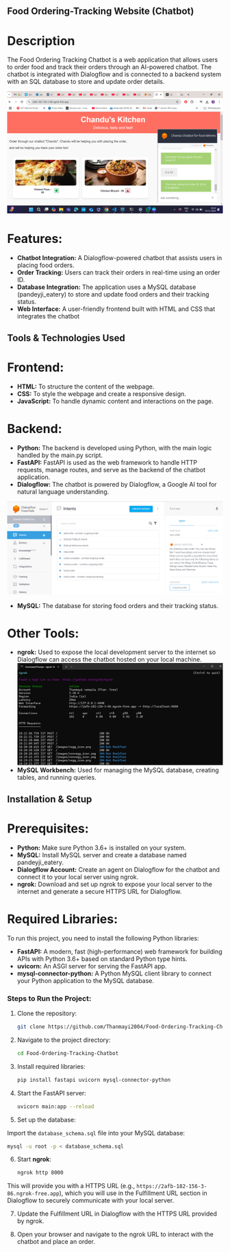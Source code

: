 ## Food Ordering-Tracking Website (Chatbot)

# Description
The Food Ordering Tracking Chatbot is a web application that allows users to order food and track their orders through an AI-powered chatbot.
The chatbot is integrated with Dialogflow and is connected to a backend system with an SQL database to store and update order details.

![Website Preview](https://github.com/Thanmayi2004/Food-Ordering-Tracking-Chatbot/blob/main/screenshot.png)

# Features:
- **Chatbot Integration:** A Dialogflow-powered chatbot that assists users in placing food orders.
- **Order Tracking:** Users can track their orders in real-time using an order ID.
- **Database Integration:** The application uses a MySQL database (pandeyji_eatery) to store and update food orders and their tracking status.
- **Web Interface:** A user-friendly frontend built with HTML and CSS that integrates the chatbot
  
## Tools & Technologies Used
# Frontend:
  - **HTML:** To structure the content of the webpage.
  - **CSS:** To style the webpage and create a responsive design.
  - **JavaScript:** To handle dynamic content and interactions on the page.
    
# Backend:
  - **Python:** The backend is developed using Python, with the main logic handled by the main.py script.
  - **FastAPI:** FastAPI is used as the web framework to handle HTTP requests, manage routes, and serve as the backend of the chatbot application.
  - **Dialogflow:** The chatbot is powered by Dialogflow, a Google AI tool for natural language understanding.

  ![DialogFlow](https://github.com/Thanmayi2004/Food-Ordering-Tracking-Chatbot/blob/main/Dialogflow%20interface.png )
  
  - **MySQL:** The database for storing food orders and their tracking status.

# Other Tools:
  - **ngrok:** Used to expose the local development server to the internet so Dialogflow can access the chatbot hosted on your local machine.
    ![ngrok](https://github.com/Thanmayi2004/Food-Ordering-Tracking-Chatbot/blob/main/ngrok%20tunnel.png)
  - **MySQL Workbench:** Used for managing the MySQL database, creating tables, and running queries.

## Installation & Setup
# Prerequisites:
 - **Python:** Make sure Python 3.6+ is installed on your system.
 - **MySQL:** Install MySQL server and create a database named pandeyji_eatery.
 - **Dialogflow Account:** Create an agent on Dialogflow for the chatbot and connect it to your local server using ngrok.
- **ngrok:** Download and set up ngrok to expose your local server to the internet and generate a secure HTTPS URL for Dialogflow.
  
# Required Libraries:
To run this project, you need to install the following Python libraries:
 - **FastAPI:** A modern, fast (high-performance) web framework for building APIs with Python 3.6+ based on standard Python type hints.
 - **uvicorn:** An ASGI server for serving the FastAPI app.
 - **mysql-connector-python:** A Python MySQL client library to connect your Python application to the MySQL database.

### Steps to Run the Project:

1. Clone the repository:

    ```bash
    git clone https://github.com/Thanmayi2004/Food-Ordering-Tracking-Chatbot.git
    ```

2. Navigate to the project directory:

    ```bash
    cd Food-Ordering-Tracking-Chatbot
    ```

3. Install required libraries:

    ```bash
    pip install fastapi uvicorn mysql-connector-python
    ```

4. Start the FastAPI server:

    ```bash
    uvicorn main:app --reload
    ```
    
5. Set up the database:

  Import the `database_schema.sql` file into your MySQL database:

  ```bash
  mysql -u root -p < database_schema.sql
  ```

6. Start **ngrok**:

    ```bash
    ngrok http 8000
    ```

  This will provide you with a HTTPS URL (e.g., ``https://2afb-182-156-3-86.ngrok-free.app``), which you will use in the Fulfillment URL section in Dialogflow to securely 
  communicate with your local server.

7. Update the Fulfillment URL in Dialogflow with the HTTPS URL provided by ngrok.

8. Open your browser and navigate to the ngrok URL to interact with the chatbot and place an order.




